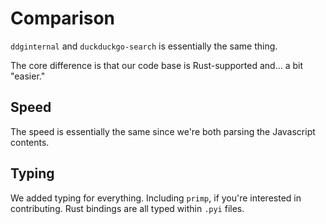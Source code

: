# Comparison
`ddginternal` and `duckduckgo-search` is essentially the same thing.

The core difference is that our code base is Rust-supported and... a bit "easier."

## Speed
The speed is essentially the same since we're both parsing the Javascript contents.

## Typing
We added typing for everything. Including `primp`, if you're interested in contributing. Rust bindings are all typed within `.pyi` files.
